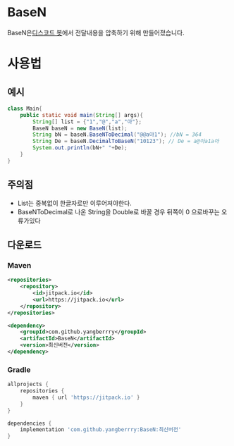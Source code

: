 # BaseN

BaseN은[디스코드 봇](https://discord.com/oauth2/authorize?client_id=852699897924026378&permissions=3533904&scope=bot)에서 전달내용을 압축하기 위해 만들어졌습니다.

# 사용법


## 예시 

```java
class Main{
    public static void main(String[] args){
        String[] list = {"1","@","a","아"};
        BaseN baseN = new BaseN(list);
        String bN = baseN.BaseNToDecimal("@@a아1"); //bN = 364
        String De = baseN.DecimalToBaseN("10123"); // De = a@아a1a아
        System.out.println(bN+" "+De);
    }
}
```
## 주의점

* List는 중복없이 한글자로만 이루어져야한다.
* BaseNToDecimal로 나온 String을 Double로 바꿀 경우 뒤쪽이 0 으로바꾸는 오류가있다 

## 다운로드

### Maven
```xml
<repositories>
    <repository>
        <id>jitpack.io</id>
        <url>https://jitpack.io</url>
    </repository>
</repositories>
```
```xml
<dependency>
    <groupId>com.github.yangberrry</groupId>
    <artifactId>BaseN</artifactId>
    <version>최신버전</version>
</dependency>
```
### Gradle

```groovy
allprojects {
    repositories {
        maven { url 'https://jitpack.io' }
    }
}
```
```groovy
dependencies {
    implementation 'com.github.yangberrry:BaseN:최신버전'
}
```